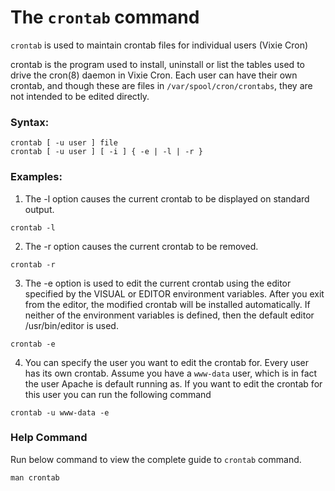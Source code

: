 # The `crontab` command

`crontab` is used to maintain crontab files for individual users (Vixie Cron)


crontab is the program used to install, uninstall or list the tables used to drive the cron(8) daemon in Vixie Cron.  Each user can have their own crontab, and though these are files in `/var/spool/cron/crontabs`, they are not intended to be edited directly.

### Syntax:

```
crontab [ -u user ] file
crontab [ -u user ] [ -i ] { -e | -l | -r }
```

### Examples:

1. The -l option causes the current crontab to be displayed on standard output.

```
crontab -l
```

2.  The -r option causes the current crontab to be removed.

```
crontab -r
```

3. The -e option is used to edit the current crontab using the editor specified by the VISUAL or EDITOR environment variables.  After you exit from the editor,  the modified crontab will be installed automatically.  If neither of the environment variables is defined, then the default editor /usr/bin/editor is used.

```
crontab -e
```

4. You can specify the user you want to edit the crontab for.  Every user has its own crontab.  Assume you have a `www-data` user, which is in fact the user Apache is default running as. If you want to edit the crontab for this user you can run the following command

```
crontab -u www-data -e 
``` 

### Help Command
Run below command to view the complete guide to `crontab` command.
```
man crontab
```